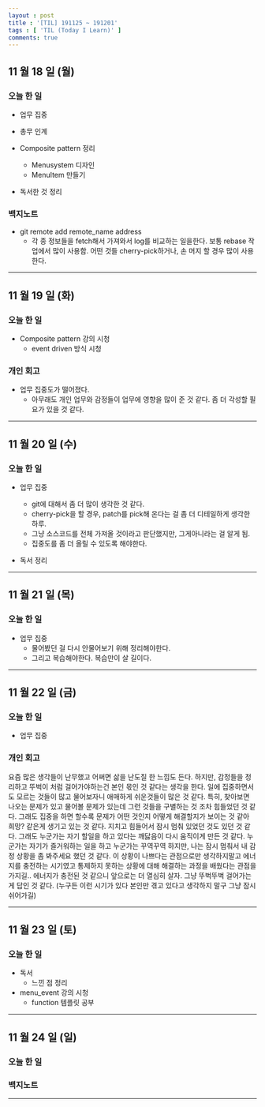 ```yaml
---
layout : post
title : '[TIL] 191125 ~ 191201'
tags : [ 'TIL (Today I Learn)' ]
comments: true
---
```


## 11 월 18 일 (월)
### 오늘 한 일
- 업무 집중
- 총무 인계
- Composite pattern 정리
  - Menusystem 디자인
  - MenuItem 만들기

- 독서한 것 정리

### 백지노트
- git remote add remote\_name address
  - 각 종 정보들을 fetch해서 가져와서 log를 비교하는 일을한다. 보통 rebase 작업에서 많이 사용함. 어떤 것들 cherry-pick하거나, 손 머지 할 경우 많이 사용한다.

---

## 11 월 19 일 (화)
### 오늘 한 일
- Composite pattern 강의 시청
  - event driven 방식 시청

### 개인 회고
- 업무 집중도가 떨어졌다.
  - 아무래도 개인 업무와 감정들이 업무에 영향을 많이 준 것 같다. 좀 더 각성할 필요가 있을 것 같다.

---

## 11 월 20 일 (수)
### 오늘 한 일
- 업무 집중
  - git에 대해서 좀 더 많이 생각한 것 같다.
  - cherry-pick을 할 경우, patch를 pick해 온다는 걸 좀 더 디테일하게 생각한 하루.
  - 그냥 소스코드를 전체 가져올 것이라고 판단했지만, 그게아니라는 걸 알게 됨.
  - 집중도를 좀 더 올릴 수 있도록 해야한다.

- 독서 정리

---

## 11 월 21 일 (목)
### 오늘 한 일
- 업무 집중
  - 물어봤던 걸 다시 안물어보기 위해 정리해야한다.
  - 그리고 복습해야한다. 복습만이 살 길이다.

---

## 11 월 22 일 (금)
### 오늘 한 일
- 업무 집중

### 개인 회고
 요즘 많은 생각들이 난무했고 어쩌면 삶을 난도질 한 느낌도 든다. 하지만, 감정들을 정리하고 뚜벅이 처럼 걸어가야하는건 본인 몫인 것 같다는 생각을 한다. 일에 집중하면서도 모르는 것들이 많고 물어보자니 애매하게 쉬운것들이 많은 것 같다. 특히, 찾아보면 나오는 문제가 있고 물어볼 문제가 있는데 그런 것들을 구별하는 것 조차 힘들었던 것 같다. 그래도 집중을 하면 할수록 문제가 어떤 것인지 어떻게 해결할지가 보이는 것 같아 희망? 같은게 생기고 있는 것 같다. 지치고 힘들어서 잠시 멈춰 있었던 것도 있던 것 같다. 그래도 누군가는 자기 할일을 하고 있다는 깨닳음이 다시 움직이게 만든 것 같다. 누군가는 자기가 즐거워하는 일을 하고 누군가는 꾸역꾸역 하지만, 나는 잠시 멈춰서 내 감정 상황을 좀 봐주세요 했던 것 같다. 이 상황이 나쁘다는 관점으로만 생각하지말고 에너지를 충전하는 시기였고 통제하지 못하는 상황에 대해 해결하는 과정을 배웠다는 관점을 가지길.. 에너지가 충전된 것 같으니 앞으로는 더 열심히 살자. 그냥 뚜벅뚜벅 걸어가는게 답인 것 같다. (누구든 이런 시기가 있다 본인만 겪고 있다고 생각하지 말구 그냥 잠시 쉬어가길)

---

## 11 월 23 일 (토)
### 오늘 한 일
- 독서
  - 느낀 점 정리
- menu_event 강의 시청
  - function 템플릿 공부

---

## 11 월 24 일 (일)
### 오늘 한 일

### 백지노트

---

